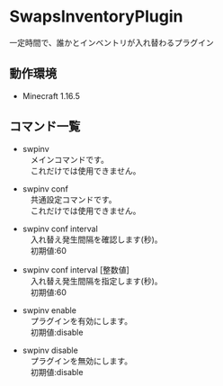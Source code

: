 # SwapsInventoryPlugin
一定時間で、誰かとインベントリが入れ替わるプラグイン

## 動作環境
- Minecraft 1.16.5

## コマンド一覧
- swpinv<br>
　メインコマンドです。<br>
　これだけでは使用できません。<br>
 
- swpinv conf<br>
　共通設定コマンドです。<br>
　これだけでは使用できません。<br>
 
- swpinv conf interval<br>
　入れ替え発生間隔を確認します(秒)。<br>
　初期値:60<br>
 
- swpinv conf interval [整数値]<br>
　入れ替え発生間隔を指定します(秒)。<br>
　初期値:60<br>
 
- swpinv enable<br>
　プラグインを有効にします。<br>
　初期値:disable<br>
 
- swpinv disable<br>
　プラグインを無効にします。<br>
　初期値:disable<br>
